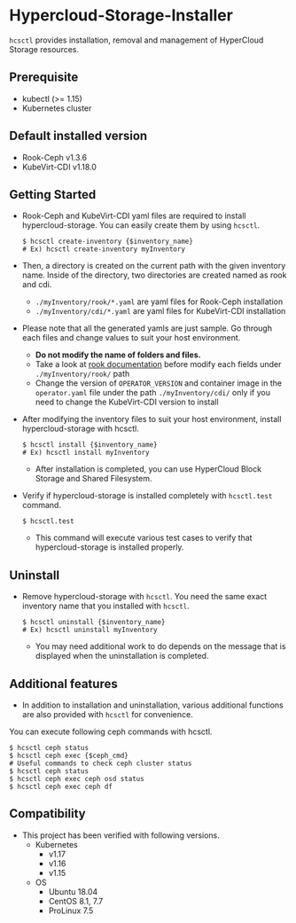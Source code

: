 # Hypercloud-Storage-Installer

`hcsctl` provides installation, removal and management of HyperCloud Storage resources.

## Prerequisite

- kubectl (>= 1.15)
- Kubernetes cluster

## Default installed version

- Rook-Ceph v1.3.6
- KubeVirt-CDI v1.18.0

## Getting Started

- Rook-Ceph and KubeVirt-CDI yaml files are required to install hypercloud-storage. You can easily create them by using `hcsctl`.

   ``` shell
   $ hcsctl create-inventory {$inventory_name}
   # Ex) hcsctl create-inventory myInventory
   ```

- Then, a directory is created on the current path with the given inventory name. Inside of the directory, two directories are created named as rook and cdi.
  - `./myInventory/rook/*.yaml` are yaml files for Rook-Ceph installation
  - `./myInventory/cdi/*.yaml` are yaml files for KubeVirt-CDI installation
- Please note that all the generated yamls are just sample. Go through each files and change values to suit your host environment.
  - <strong> Do not modify the name of folders and files. </strong>
  - Take a look at [rook documentation](https://rook.github.io/docs/rook/v1.3/ceph-cluster-crd.html) before modify each fields under `./myInventory/rook/` path
  - Change the version of `OPERATOR_VERSION` and container image in the `operator.yaml` file  under the path `./myInventory/cdi/` only if you need to change the KubeVirt-CDI version to install
- After modifying the inventory files to suit your host environment, install hypercloud-storage with hcsctl.
   ``` shell
   $ hcsctl install {$inventory_name}
   # Ex) hcsctl install myInventory
   ```
    - After installation is completed, you can use HyperCloud Block Storage and Shared Filesystem.
- Verify if hypercloud-storage is installed completely with `hcsctl.test` command.

    ``` shell
    $ hcsctl.test
    ```

    - This command will execute various test cases to verify that hypercloud-storage is installed properly.

## Uninstall

- Remove hypercloud-storage with `hcsctl`. You need the same exact inventory name that you installed with `hcsctl`.

    ``` shell
    $ hcsctl uninstall {$inventory_name}
    # Ex) hcsctl uninstall myInventory
    ```

    - You may need additional work to do depends on the message that is displayed when the uninstallation is completed.

## Additional features

- In addition to installation and uninstallation, various additional functions are also provided with `hcsctl` for convenience.

You can execute following ceph commands with hcsctl.

``` shell
$ hcsctl ceph status
$ hcsctl ceph exec {$ceph_cmd}
# Useful commands to check ceph cluster status
$ hcsctl ceph status
$ hcsctl ceph exec ceph osd status
$ hcsctl ceph exec ceph df
```

## Compatibility

- This project has been verified with following versions.
  - Kubernetes
    - v1.17
    - v1.16
    - v1.15
  - OS
    - Ubuntu 18.04
    - CentOS 8.1, 7.7
    - ProLinux 7.5
